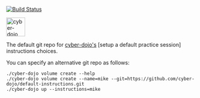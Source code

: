 [![Build Status](https://travis-ci.org/cyber-dojo/default-instructions.svg?branch=master)](https://travis-ci.org/cyber-dojo/default-instructions)

<img src="https://raw.githubusercontent.com/cyber-dojo/web/master/public/images/home_page_logo.png" alt="cyber-dojo yin/yang logo" width="50px" height="50px"/>

The default git repo for [cyber-dojo's](https://github.com/cyber-dojo/web) [setup a default practice session] instructions choices.

You can specify an alternative git repo as follows:

```
./cyber-dojo volume create --help
./cyber-dojo volume create --name=mike --git=https://github.com/cyber-dojo/default-instructions.git
./cyber-dojo up --instructions=mike
```